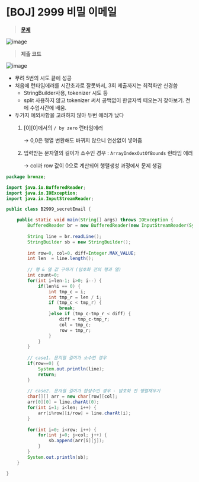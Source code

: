 # [BOJ] 2999 비밀 이메일
> **[문제](https://www.acmicpc.net/problem/2999)**
> 
![image](https://user-images.githubusercontent.com/80896077/174942506-3ee775fd-80b3-4c5c-8545-a9e3b46cbd04.png)

> **제출 코드**

![image](https://user-images.githubusercontent.com/80896077/174942524-419397a0-9317-4310-8a4d-e164973336b0.png)

- 무려 5번의 시도 끝에  성공
- 처음에 런타임에러를 시간초과로 잘못봐서, 3회 제출까지는 최적화만 신경씀
    - StringBuilder사용, tokenizer 시도 등
    - split 사용하지 않고 tokenizer 써서 공백없이 한글자씩 떼오는거 찾아보기. 전에 수업시간에 배움.
- 두가지 예외사항을 고려하지 않아 두번 에러가 났다
    1. [0][0]에서의 `/ by zero` 런타임에러
        
        → 0,0은 행열 변환해도 바뀌지 않으니 연산없이 넣어줌
        
    2. 입력받는 문자열의 길이가 소수인 경우 : `ArrayIndexOutOfBounds` 런타임 에러
        
        → col과 row 값이 0으로 계산되어 행렬생성 과정에서 문제 생김
        
```java
package bronze;

import java.io.BufferedReader;
import java.io.IOException;
import java.io.InputStreamReader;

public class B2999_secretEmail {

	public static void main(String[] args) throws IOException {
		BufferedReader br = new BufferedReader(new InputStreamReader(System.in));
		
		String line = br.readLine();
		StringBuilder sb = new StringBuilder();
		
		int row=0, col=0, diff=Integer.MAX_VALUE;
		int len  = line.length();
		
		// 행 & 열 값 구하기 (암호화 전의 행과 열)
		int count=0;
		for(int i=len-1; i>0; i--) {
			if(len%i == 0) {	
				int tmp_c = i;
				int tmp_r = len / i;
				if (tmp_c < tmp_r) {
					break;
				}else if (tmp_c-tmp_r < diff) {
					diff = tmp_c-tmp_r;
					col = tmp_c;
					row = tmp_r;
				}
			}
		}
		
		// case1. 문지열 길이가 소수인 경우
		if(row==0) {
			System.out.println(line);
			return;
		}
		
		// case2. 문자열 길이가 합성수인 경우 - 암호화 전 행렬채우기
		char[][] arr = new char[row][col];
		arr[0][0] = line.charAt(0);
		for(int i=1; i<len; i++) {
			arr[i%row][i/row] = line.charAt(i);
		}
		
		for(int i=0; i<row; i++) {
			for(int j=0; j<col; j++) {
				sb.append(arr[i][j]);
			}
		}
		System.out.println(sb);
	}

}
```
